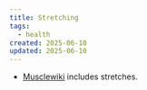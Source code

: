 ```yaml
---
title: Stretching
tags:
  - health
created: 2025-06-10
updated: 2025-06-10
---
```


- [Musclewiki](https://musclewiki.com/) includes stretches.